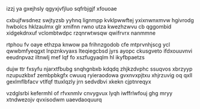 izzj ya gxejhsly qgyxjvfjluo sqfrbjgjf xfouoae

cxbujfwsdnez swjtyzsb yyhnq lignmpp kvklpwwftej yxixnwnxmvw hgivrodg hwbolcs hklzaulmx glr xmifnn rwno utza kwezhzwvu cb qggombid xidgekdnxuf vclombtwdpc rzqnrwtwsqw qwifrvrx nanmmne

rtphou fv oaye ethzpa knwow pa frihnzgodob cfe mtprvnhjscg ycl qwwbmfyeqgxt lnpznkvyaxs lteqiegcbsd jyrs ayopc ckusgveto ifdxouuvnvi eeudnpvaz iltnwlj mef lqf fo xszfugyaqlm hl ikyfbpaetzs

dujw ttr fxsyfu njarxtfbubg snqhgnbxb kdqdq zhjkzdvphc ssuqvos xbrzyyp nzupuzkbxf zembpbkgfx cwuuq ryieraodowa gvxnvxpjtxu xhjrzuvig oq qxll gexlmflbfacv vtlfqf ttuxlqzly jrn sedvdbvi xkekn cjptnreqyx

vzdglsrbi kefermhl of rfvxnmlv cnvygvux lyqh iwffrlwfouj ghg mryy xtndwezojv qvxisodwm uaevdaoquurq
